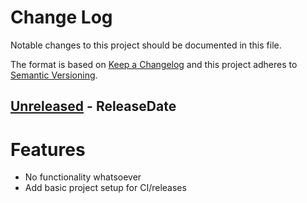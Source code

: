 <!--
SPDX-License-Identifier: GPL-3.0-or-latere
Copyright (C) 2024 Tobias Hunger <tobias.hunger@gmail.com>
-->

# Change Log

Notable changes to this project should be documented in this file.

The format is based on [Keep a Changelog](http://keepachangelog.com/)
and this project adheres to [Semantic Versioning](http://semver.org/).

<!-- next-header -->

## [Unreleased] - ReleaseDate

# Features

- No functionality whatsoever
- Add basic project setup for CI/releases

<!-- next-url -->

[Unreleased]: https://github.com/hunger/multi-ls/compare/4b825dc642cb6eb9a060e54bf8d69288fbee4904...HEAD
